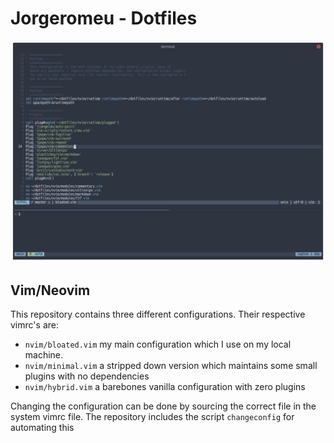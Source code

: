 # Jorgeromeu - Dotfiles

![screenshot](/info/terminal.png)

## Vim/Neovim

This repository contains three different configurations. Their respective vimrc's are:

- `nvim/bloated.vim` my main configuration which I use on my local machine. 
- `nvim/minimal.vim` a stripped down version which maintains some small plugins with no dependencies 
- `nvim/hybrid.vim` a barebones vanilla configuration with zero plugins

Changing the configuration can be done by sourcing the correct file in the system vimrc file. The repository includes the script `changeconfig` for automating this

